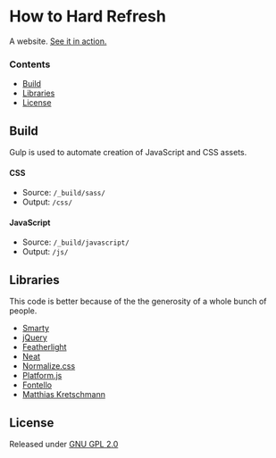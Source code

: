 # How to Hard Refresh

A website. [See it in action.](https://howtohardrefresh.com)

### Contents
- [Build](#build)
- [Libraries](#libraries)
- [License](#license)

## Build

Gulp is used to automate creation of JavaScript and CSS assets.

#### CSS

* Source: `/_build/sass/`
* Output: `/css/`

#### JavaScript

* Source: `/_build/javascript/`
* Output: `/js/`

## Libraries

This code is better because of the the generosity of a whole bunch of people.

* [Smarty](http://www.smarty.net/)
* [jQuery](https://jquery.com/)
* [Featherlight](https://noelboss.github.io/featherlight/)
* [Neat](http://neat.bourbon.io/)
* [Normalize.css](https://necolas.github.io/normalize.css/)
* [Platform.js](https://mths.be/platform)
* [Fontello](http://fontello.com/)
* [Matthias Kretschmann](http://kremalicious.com/using-kbd-for-fun-and-profit/)

## License
Released under [GNU GPL 2.0](http://www.gnu.org/licenses/gpl-2.0.html)
